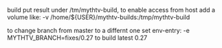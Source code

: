 build put result under /tm/mythtv-build, 
to enable access from host add a volume like:
  -v /home/${USER}/mythtv-builds:/tmp/mythtv-build

to change branch from master to a differnt one set env-entry:
  -e MYTHTV_BRANCH=fixes/0.27 to build latest 0.27 

